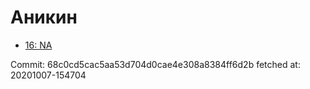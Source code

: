 # Аникин
- [16: NA](16.md)

Commit: 68c0cd5cac5aa53d704d0cae4e308a8384ff6d2b
 fetched at: 20201007-154704
